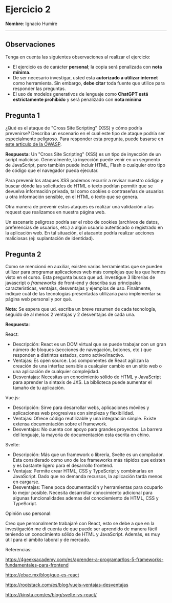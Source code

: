 # Ejercicio 2
**Nombre**: Ignacio Humire

---

## Observaciones
Tenga en cuenta las siguientes observaciones al realizar el ejercicio:

- El ejercicio es de carácter **personal**; la copia será penalizada con **nota mínima**.
- De ser necesario investigar, usted esta **autorizado a utilizar internet** como herramienta. Sin embargo, **debe citar** toda fuente que utilice para responder las preguntas.
- El uso de modelos generativos de lenguaje como **ChatGPT está estrictamente prohibido** y será penalizado con **nota mínima**

## Pregunta 1

¿Qué es el ataque de "Cross Site Scripting" (XSS) y cómo podría prevenirse? Describa un escenario en el cual este tipo de ataque podría ser especialmente peligroso. Para responder esta pregunta, puede basarse en [este articulo de la OWASP](https://owasp.org/www-community/attacks/xss/).

**Respuesta**: Un "Cross Site Scripting" (XSS) es un tipo de inyección de un script malicioso. Generalmente, la inyección puede venir en un segmento de JavaScript, pero también puede incluir HTML, Flash o cualquier otro tipo de código que el navegador pueda ejecutar.

Para prevenir los ataques XSS podemos recurrir a revisar nuestro código y buscar dónde las solicitudes de HTML o texto podrían permitir que se devuelva información privada, tal como cookies o contraseñas de usuarios u otra información sensible, en el HTML o texto que se genera.

Otra manera de prevenir estos ataques es realizar una validación a las request que realizamos en nuestra página web.

Un escenario peligroso podría ser el robo de cookies (archivos de datos, preferencias de usuarios, etc.) a algún usuario autenticado o registrado en la aplicación web. En tal situación, el atacante podría realizar acciones maliciosas (ej: suplantación de identidad).

## Pregunta 2
Como se mencionó en auxiliar, existen varias herramientas que se pueden utilizar para programar aplicaciones web más complejas que las que hemos visto en el curso. Esta pregunta busca que ud. investigue 3 librerías de javascript o *frameworks* de front-end y describa sus principales características, ventajas, desventajas y ejemplos de uso. Finalmente, indique cuál de las tecnologías presentadas utilizaria para implementar su página web personal y por qué.

**Nota:** Se espera que ud. escriba un breve resumen de cada tecnología, seguido de al menos 2 ventajas y 2 desventajas de cada una.

**Respuesta**:

React:
- Descripción: React es un DOM virtual que se puede trabajar con un gran número de bloques (secciones de navegación, botones, etc.) que responden a distintos estados, como activo/inactivo.
- Ventajas: Es open source. Los componentes de React agilizan la creación de una interfaz sensible a cualquier cambio en un sitio web o una aplicación de cualquier complejidad.
- Desventajas: Necesitas un conocimiento sólido de HTML y JavaScript para aprender la sintaxis de JXS. La biblioteca puede aumentar el tamaño de tu aplicación.

Vue.js:
- Descripción: Sirve para desarrollar webs, aplicaciones móviles y aplicaciones web progresivas con simpleza y flexibilidad. 
- Ventajas: Ofrece código reutilizable y una integración simple. Existe extensa documentación sobre el framework.
- Desventajas: No cuenta con apoyo para grandes proyectos. La barrera del lenguaje, la mayoria de documentación esta escrita en chino.

Svelte:
- Descripción: Más que un framework o librería, Svelte es un compilador. Esta considerado como uno de los frameworks más rápidos que existen y es bastante ligero para el desarrollo frontend. 
- Ventajas: Permite crear HTML, CSS y TypeScript y combinarlas en JavaScript. Dado que no demanda recursos, la aplicación tarda menos en cargarse.
- Desventajas: Tiene poca documentación y herramientas para ocuparlo lo mejor posible. Necesita desarrollar conocimiento adicional para algunas funcionalidades ademas del conociemiento de HTML, CSS y TypeScript.

Opinión uso personal: 

Creo que personalmente trabajaré con React, esto se debe a que en la investigación me di cuenta de que puede ser aprendido de manera fácil teniendo un conocimiento sólido de HTML y JavaScript. Además, es muy útil para el ámbito laboral y de mercado.

Referencias: 

https://4geeksacademy.com/es/aprender-a-programar/los-5-frameworks-fundamentales-para-frontend

https://ebac.mx/blog/que-es-react

https://rootstack.com/es/blog/vuejs-ventajas-desventajas

https://kinsta.com/es/blog/svelte-vs-react/